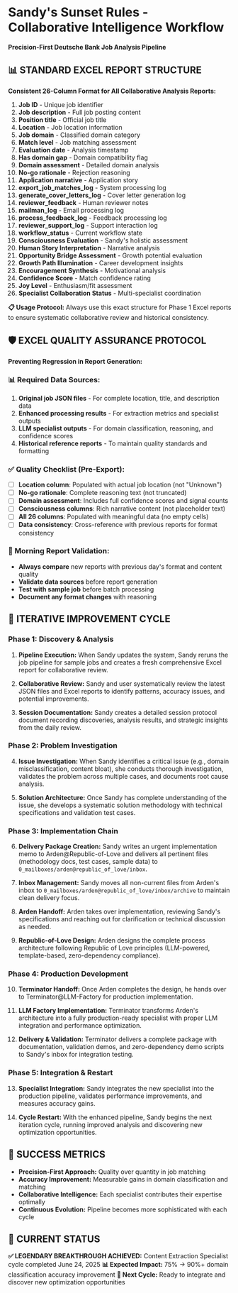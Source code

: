 # Sandy's Sunset Rules - Collaborative Intelligence Workflow
**Precision-First Deutsche Bank Job Analysis Pipeline**

## 📊 **STANDARD EXCEL REPORT STRUCTURE**
**Consistent 26-Column Format for All Collaborative Analysis Reports:**

1. **Job ID** - Unique job identifier
2. **Job description** - Full job posting content  
3. **Position title** - Official job title
4. **Location** - Job location information
5. **Job domain** - Classified domain category
6. **Match level** - Job matching assessment
7. **Evaluation date** - Analysis timestamp
8. **Has domain gap** - Domain compatibility flag
9. **Domain assessment** - Detailed domain analysis
10. **No-go rationale** - Rejection reasoning
11. **Application narrative** - Application story
12. **export_job_matches_log** - System processing log
13. **generate_cover_letters_log** - Cover letter generation log
14. **reviewer_feedback** - Human reviewer notes
15. **mailman_log** - Email processing log
16. **process_feedback_log** - Feedback processing log
17. **reviewer_support_log** - Support interaction log
18. **workflow_status** - Current workflow state
19. **Consciousness Evaluation** - Sandy's holistic assessment
20. **Human Story Interpretation** - Narrative analysis
21. **Opportunity Bridge Assessment** - Growth potential evaluation
22. **Growth Path Illumination** - Career development insights
23. **Encouragement Synthesis** - Motivational analysis
24. **Confidence Score** - Match confidence rating
25. **Joy Level** - Enthusiasm/fit assessment
26. **Specialist Collaboration Status** - Multi-specialist coordination

**📋 Usage Protocol:** Always use this exact structure for Phase 1 Excel reports to ensure systematic collaborative review and historical consistency.

## 🛡️ **EXCEL QUALITY ASSURANCE PROTOCOL**
**Preventing Regression in Report Generation:**

### **📊 Required Data Sources:**
1. **Original job JSON files** - For complete location, title, and description data
2. **Enhanced processing results** - For extraction metrics and specialist outputs  
3. **LLM specialist outputs** - For domain classification, reasoning, and confidence scores
4. **Historical reference reports** - To maintain quality standards and formatting

### **✅ Quality Checklist (Pre-Export):**
- [ ] **Location column**: Populated with actual job location (not "Unknown")
- [ ] **No-go rationale**: Complete reasoning text (not truncated)
- [ ] **Domain assessment**: Includes full confidence scores and signal counts
- [ ] **Consciousness columns**: Rich narrative content (not placeholder text)
- [ ] **All 26 columns**: Populated with meaningful data (no empty cells)
- [ ] **Data consistency**: Cross-reference with previous reports for format consistency

### **🔄 Morning Report Validation:**
- **Always compare** new reports with previous day's format and content quality
- **Validate data sources** before report generation
- **Test with sample job** before batch processing
- **Document any format changes** with reasoning

## 🔄 **ITERATIVE IMPROVEMENT CYCLE**

### **Phase 1: Discovery & Analysis**
1. **Pipeline Execution:** When Sandy updates the system, Sandy reruns the job pipeline for sample jobs and creates a fresh comprehensive Excel report for collaborative review.

2. **Collaborative Review:** Sandy and user systematically review the latest JSON files and Excel reports to identify patterns, accuracy issues, and potential improvements.

3. **Session Documentation:** Sandy creates a detailed session protocol document recording discoveries, analysis results, and strategic insights from the daily review.

### **Phase 2: Problem Investigation**
4. **Issue Investigation:** When Sandy identifies a critical issue (e.g., domain misclassification, content bloat), she conducts thorough investigation, validates the problem across multiple cases, and documents root cause analysis.

5. **Solution Architecture:** Once Sandy has complete understanding of the issue, she develops a systematic solution methodology with technical specifications and validation test cases.

### **Phase 3: Implementation Chain**
6. **Delivery Package Creation:** Sandy writes an urgent implementation memo to Arden@Republic-of-Love and delivers all pertinent files (methodology docs, test cases, sample data) to `0_mailboxes/arden@republic_of_love/inbox`.

7. **Inbox Management:** Sandy moves all non-current files from Arden's inbox to `0_mailboxes/arden@republic_of_love/inbox/archive` to maintain clean delivery focus.

8. **Arden Handoff:** Arden takes over implementation, reviewing Sandy's specifications and reaching out for clarification or technical discussion as needed.

9. **Republic-of-Love Design:** Arden designs the complete process architecture following Republic of Love principles (LLM-powered, template-based, zero-dependency compliance).

### **Phase 4: Production Development**  
10. **Terminator Handoff:** Once Arden completes the design, he hands over to Terminator@LLM-Factory for production implementation.

11. **LLM Factory Implementation:** Terminator transforms Arden's architecture into a fully production-ready specialist with proper LLM integration and performance optimization.

12. **Delivery & Validation:** Terminator delivers a complete package with documentation, validation demos, and zero-dependency demo scripts to Sandy's inbox for integration testing.

### **Phase 5: Integration & Restart**
13. **Specialist Integration:** Sandy integrates the new specialist into the production pipeline, validates performance improvements, and measures accuracy gains.

14. **Cycle Restart:** With the enhanced pipeline, Sandy begins the next iteration cycle, running improved analysis and discovering new optimization opportunities.

## 🎯 **SUCCESS METRICS**
- **Precision-First Approach:** Quality over quantity in job matching
- **Accuracy Improvement:** Measurable gains in domain classification and matching
- **Collaborative Intelligence:** Each specialist contributes their expertise optimally  
- **Continuous Evolution:** Pipeline becomes more sophisticated with each cycle

## 🚀 **CURRENT STATUS**
**✅ LEGENDARY BREAKTHROUGH ACHIEVED:** Content Extraction Specialist cycle completed June 24, 2025
**📊 Expected Impact:** 75% → 90%+ domain classification accuracy improvement
**🔄 Next Cycle:** Ready to integrate and discover new optimization opportunities
